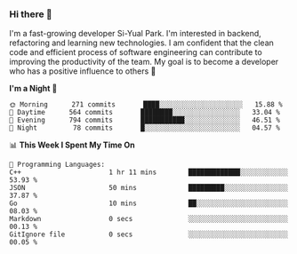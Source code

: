 ### Hi there 👋


I'm a fast-growing developer Si-Yual Park. I'm interested in backend, refactoring and learning new technologies. I am confident that the clean code and efficient process of software engineering can contribute to improving the productivity of the team. My goal is to become a developer who has a positive influence to others 🔭

<!--START_SECTION:waka-->
**I'm a Night 🦉** 

```text
🌞 Morning      271 commits       ████░░░░░░░░░░░░░░░░░░░░░   15.88 % 
🌆 Daytime      564 commits       ████████░░░░░░░░░░░░░░░░░   33.04 % 
🌃 Evening      794 commits       ███████████░░░░░░░░░░░░░░   46.51 % 
🌙 Night         78 commits       █░░░░░░░░░░░░░░░░░░░░░░░░   04.57 % 

```


📊 **This Week I Spent My Time On** 

```text
💬 Programming Languages: 
C++                      1 hr 11 mins        █████████████░░░░░░░░░░░░   53.93 % 
JSON                     50 mins             █████████░░░░░░░░░░░░░░░░   37.87 % 
Go                       10 mins             ██░░░░░░░░░░░░░░░░░░░░░░░   08.03 % 
Markdown                 0 secs              ░░░░░░░░░░░░░░░░░░░░░░░░░   00.13 % 
GitIgnore file           0 secs              ░░░░░░░░░░░░░░░░░░░░░░░░░   00.05 % 

```


<!--END_SECTION:waka-->

